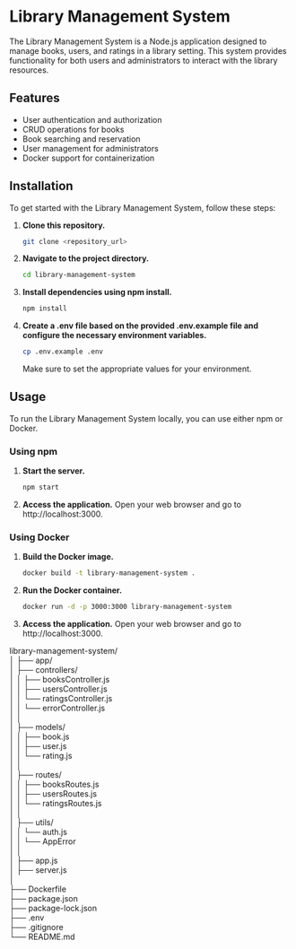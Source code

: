 # Library Management System

The Library Management System is a Node.js application designed to manage books, users, and ratings in a library setting. This system provides functionality for both users and administrators to interact with the library resources.

## Features

- User authentication and authorization
- CRUD operations for books
- Book searching and reservation
- User management for administrators
- Docker support for containerization

## Installation

To get started with the Library Management System, follow these steps:

1. **Clone this repository.**
    ```bash
    git clone <repository_url>
    ```

2. **Navigate to the project directory.**
    ```bash
    cd library-management-system
    ```

3. **Install dependencies using npm install.**
    ```bash
    npm install
    ```

4. **Create a .env file based on the provided .env.example file and configure the necessary environment variables.**
    ```bash
    cp .env.example .env
    ```

    Make sure to set the appropriate values for your environment.

## Usage

To run the Library Management System locally, you can use either npm or Docker.

### Using npm

1. **Start the server.**
    ```bash
    npm start
    ```

2. **Access the application.**
    Open your web browser and go to http://localhost:3000.

### Using Docker

1. **Build the Docker image.**
    ```bash
    docker build -t library-management-system .
    ```

2. **Run the Docker container.**
    ```bash
    docker run -d -p 3000:3000 library-management-system
    ```

3. **Access the application.**
    Open your web browser and go to http://localhost:3000.

library-management-system/<br>
│
├── app/<br>
│   ├── controllers/<br>
│   │   ├── booksController.js<br>
│   │   ├── usersController.js<br>
│   │   └── ratingsController.js<br>
│   │   └── errorController.js<br>
│   │<br>
│   ├── models/<br>
│   │   ├── book.js<br>
│   │   ├── user.js<br>
│   │   └── rating.js<br>
│   │<br>
│   ├── routes/<br>
│   │   ├── booksRoutes.js<br>
│   │   ├── usersRoutes.js<br>
│   │   └── ratingsRoutes.js<br>
│   │<br>
│   ├── utils/<br>
│   │   └── auth.js<br>
│   │   └── AppError<br>
│   │<br>
│   ├── app.js<br>
│   ├── server.js<br>
│<br>
├── Dockerfile<br>
├── package.json<br>
├── package-lock.json<br>
├── .env<br>
├── .gitignore<br>
└── README.md<br>

